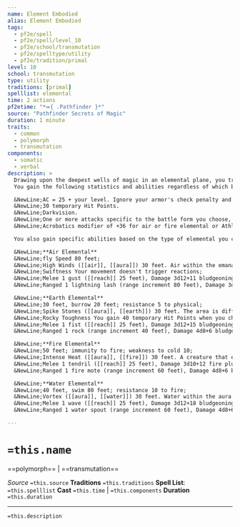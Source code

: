 ```yaml
---
name: Element Embodied
alias: Element Embodied
tags:
  - pf2e/spell
  - pf2e/spell/level_10
  - pf2e/school/transmutation
  - pf2e/spelltype/utility
  - pf2e/tradition/primal
level: 10
school: transmutation
type: utility
traditions: [primal]
spelllist: elemental
time: 2 actions
pf2etime: "*⬺{ .Pathfinder }*"
source: "Pathfinder Secrets of Magic"
duration: 1 minute
traits:
  - common
  - polymorph
  - transmutation
components:
  - somatic
  - verbal
description: >
  Drawing upon the deepest wells of magic in an elemental plane, you transform into a spectacular elemental. You can choose between an air elemental, earth elemental, fire elemental, or water elemental. Your battle form is Gargantuan, and you must have enough space to expand into or the spell is lost. While in this form, you gain the elemental trait and the trait for the element you choose. You can Dismiss the spell.
  You gain the following statistics and abilities regardless of which battle form you choose:

  &NewLine;AC = 25 + your level. Ignore your armor's check penalty and Speed reduction.
  &NewLine;30 temporary Hit Points.
  &NewLine;Darkvision.
  &NewLine;One or more attacks specific to the battle form you choose, which are the only attacks you can use. You're trained with them. Your attack modifier is +34, and you use the listed damage. These attacks are Dexterity based if you choose an air or fire elemental, or Strength based if you choose an earth or water elemental. (This distinction doesn't change the statistics, but matters for the enfeebled and clumsy conditions, for example). If your unarmed attack modifier is higher, you can use it instead.
  &NewLine;Acrobatics modifier of +36 for air or fire elemental or Athletics modifier of +36 for earth or water elemental, unless your own modifier is higher.

  You also gain specific abilities based on the type of elemental you choose:

  &NewLine;**Air Elemental**
  &NewLine;fly Speed 80 feet;
  &NewLine;High Winds ([[air]], [[aura]]) 30 feet. Air within the emanation is difficult terrain for flying creatures that don't have the air trait;
  &NewLine;Swiftness Your movement doesn't trigger reactions;
  &NewLine;Melee 1 gust ([[reach]] 25 feet), Damage 3d12+11 bludgeoning plus Push 10 feet;
  &NewLine;Ranged 1 lightning lash (range increment 80 feet), Damage 3d12+4 electricity.

  &NewLine;**Earth Elemental**
  &NewLine;30 feet, burrow 20 feet; resistance 5 to physical;
  &NewLine;Spike Stones ([[aura]], [[earth]]) 30 feet. The area is difficult terrain and hazardous terrain. A creature without the earth trait that moves on the ground in the area takes 5 piercing damage for every square of that area it moves into;
  &NewLine;Rocky Toughness You gain 40 temporary Hit Points when you choose this form instead of 30;
  &NewLine;Melee 1 fist ([[reach]] 25 feet), Damage 3d12+15 bludgeoning;
  &NewLine;Ranged 1 rock (range increment 40 feet), Damage 4d8+6 bludgeoning.

  &NewLine;**Fire Elemental**
  &NewLine;50 feet; immunity to fire; weakness to cold 10;
  &NewLine;Intense Heat ([[aura]], [[fire]]) 30 feet. A creature that enters the aura or starts its turn in the aura takes 5d6 fire damage with a basic Reflex save against your spell DC. A creature can take damage from the aura only once per round;
  &NewLine;Melee 1 tendril ([[reach]] 25 feet), Damage 3d10+12 fire plus 2d6 persistent fire;
  &NewLine;Ranged 1 fire mote (range increment 60 feet), Damage 4d8+6 bludgeoning.

  &NewLine;**Water Elemental**
  &NewLine;40 feet, swim 80 feet; resistance 10 to fire;
  &NewLine;Vortex ([[aura]], [[water]]) 30 feet. Water within the aura that is part of the same body of water you occupy is difficult terrain for Swimming creatures that don't have the water trait;
  &NewLine;Melee 1 wave ([[reach]] 25 feet), Damage 3d12+18 bludgeoning plus Push or Pull 10 feet;
  &NewLine;Ranged 1 water spout (range increment 60 feet), Damage 4d8+6 bludgeoning.

---
```

# `=this.name`
==polymorph== | ==transmutation==

*Source* `=this.source`
**Traditions** `=this.traditions`
**Spell List**: `=this.spelllist`
**Cast** `=this.time` | `=this.components`
**Duration** `=this.duration`

***
`=this.description`